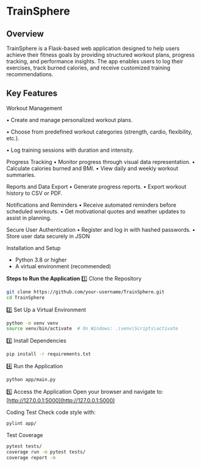 # TrainSphere


## Overview
TrainSphere is a Flask-based web application designed to help users achieve their fitness goals by providing structured workout plans, progress tracking, and performance insights. The app enables users to log their exercises, track burned calories, and receive customized training recommendations.

## Key Features


 Workout Management
 
 •	Create and manage personalized workout plans.
 
 •	Choose from predefined workout categories (strength, cardio, flexibility, etc.).
 
 •	Log training sessions with duration and intensity.

Progress Tracking
•	Monitor progress through visual data representation.
•	Calculate calories burned and BMI.
•	View daily and weekly workout summaries.

Reports and Data Export
•	Generate progress reports.
•	Export workout history to CSV or PDF.

Notifications and Reminders
•	Receive automated reminders before scheduled workouts.
•	Get motivational quotes and weather updates to assist in planning.

Secure User Authentication
•	Register and log in with hashed passwords.
•	Store user data securely in JSON

 
Installation and Setup
- Python 3.8 or higher
- A virtual environment (recommended)

 **Steps to Run the Application**
 1️⃣ Clone the Repository
```bash
git clone https://github.com/your-username/TrainSphere.git
cd TrainSphere
```
 2️⃣ Set Up a Virtual Environment
```bash
python -m venv venv
source venv/bin/activate  # On Windows: .\venv\Scripts\activate
```
 3️⃣ Install Dependencies
```bash
pip install -r requirements.txt
```
 4️⃣ Run the Application
```bash
python app/main.py
```
 5️⃣ Access the Application
Open your browser and navigate to:  
[http://127.0.0.1:5000](http://127.0.0.1:5000)


 Coding Test
Check code style with:
```bash
pylint app/
```
Test Coverage
```bash
pytest tests/
coverage run -m pytest tests/
coverage report -m
```


